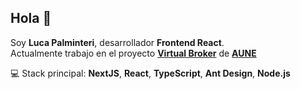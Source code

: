 ## Hola 👋

Soy **Luca Palminteri**, desarrollador **Frontend React**.  
Actualmente trabajo en el proyecto **[Virtual Broker](https://github.com/AUNE-SA/virtual-broker)** de **[AUNE](https://github.com/AUNE-SA)**

💻 Stack principal: **NextJS**, **React**, **TypeScript**, **Ant Design**, **Node.js**
